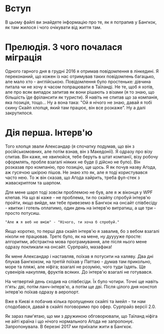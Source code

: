 # Вступ

В цьому файлі ви знайдете інформацію про те, як я потрапив у Бангкок, як там жилося і чого очікувати від життя там.

# Прелюдія. З чого почалася міграція

Одного гарного дня в грудні 2016 я отримав повідомлення в лінкедині. Я переконаний, що кожен із нас отримував таких повідомлень багацько, але мало хто - англійською. Повідомлення було простеньке: дівчина питала чи не хочу я часом попрацювати в Таїланді. Не те, щоб я хотів, але про всяк випадок запитав як вони рішають з візами (я то знаю, що більшість їде фрілансити як туристи). Я навіть не спитав що за компанія, яка позиція, тощо... Ну а вона така: "Ой я нічого не знаю, давай я тобі скину Скайп хлопця, який там працює, він все розкаже". Ну а далі закрутилося.

# Дія перша. Інтерв'ю

Того хлопця звали Александар (я спочатку подумав, що він з російськомовних, але потім взнав, він з Македонії). Я одразу про візу спитав. Він каже, не хвилюйся, тебе беруть в штат компанії, візу робочу оформлять, пробле взагалі ніяких не буде (і дійсно не було). Він розказав про компанію, про позицію, ще щось. Я як почув назву Аґода, аж гусячою шкірою пішов. Не знаю хто як, але я тоді користувався часто нею. То ж він сказав, що Аґода хайрить, треба фул-стек з жаваскриптом та шарпом.

Для мене шарп тоді зовсім проблемою не був, але я ж віконця у WPF клепав. На що ві каже - не проблема, ти по скайпу спробуй інтерв'ю пройти, якщо вийде, ми тебе привеземо в Бангкок на онсайт співбесіду - квитки і готель оплатимо, один день на інтерв'ю витратиш, а ще три - просто потусиш.

`"Але ж я веб не вмію" - "Нічого, ти хоча б спробуй."`

Якщо коротко, то перші два скайп інтерв'ю я завалив, бо з вебом взагалі ніколи не працював. Третє було, як на мене, ну дууууже просте: алгоритми, абстрактна мова програмування, але після нього мене одразу покликали на онсайт. Сурпрайз, мазафака!

Як мене Александар і наставляв, поїхав я потусити на халяву. Два дні блукав Бангкоком, на третій поїхав у Паттаю - думав там прикольно, море та пляжі, але ніфіга; взагалі не розумію, чого туди їздять. Ще сувенірів накупляв, фруктів всяких. До інтерв'ю взагалі не готувався.

На четвертий день сходив на співбесіди. Їх було чотири. Точні ще навіть п'ять: дві, потім ланч-інтерв'ю, а потім ще дві. Після цілого дня нонстоп інтерв'ю поїхав одразу в аеропорт.

Вже в Києві я побачив кілька пропущених скайпі та імейл - ти нам сподобався, давай в скайпі поговоримо про офер. Сурпрайз версії 2.0.

Як зараз пам'ятаю, що ми з дружиною обговорювали, що Таїланд ніфіга не айті країна і що нічого нормального Аґода не запропонує. Запропонувала. В березні 2017 ми приїхали жити в Бангкок.






